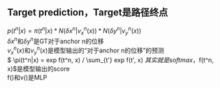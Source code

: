 ## Target prediction，Target是路径终点  

$p(t^n|x) = \pi(t^n|x)*N(\delta x^n | v_x^n(x))*N(\delta y^n | v_y^n(x))$  
$\delta x^n$和$\delta y^n$是GT对于anchor n的位移  
$v_x^n(x)$和$v_y^n(x)$是模型输出的“对于anchor n的位移”的预测  
$ \pi(t^n|x) = exp f(t^n, x) / \sum_{t'} exp f(t', x) $其实就是softmax，$f(t^n, x)$是模型输出的score  
f()和v()是MLP  

